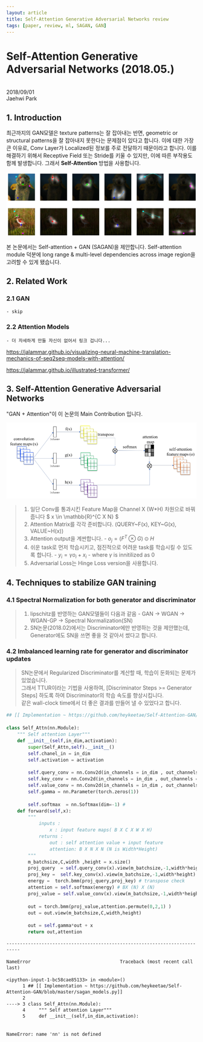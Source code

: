 ```yaml
---
layout: article
title: Self-Attention Generative Adversarial Networks review
tags: [paper, review, ml, SAGAN, GAN]
---
```


# Self-Attention Generative Adversarial Networks (2018.05.)


<br> 2018/09/01
<br> Jaehwi Park

## 1. Introduction

최근까지의 GAN모델은 texture patterns는 잘 잡아내는 반면, geometric or structural patterns을 잘 잡아내지 못한다는 문제점이 있다고 합니다.
이에 대한 가장 큰 이유로, Conv Layer가 Localized된 정보를 주로 전달하기 때문이라고 합니다. 이를 해결하기 위해서 Receptive Field 또는 Stride를 키울 수 있지만, 이에 따른 부작용도 함께 발생합니다. 그래서 __Self-Attention__ 방법을 사용합니다.

![Figure1](https://raw.githubusercontent.com/jaehwi0823/jaehwi0823.github.io/master/_image/SAGAN/Figure1.png)

본 논문에서는 Self-attention + GAN (SAGAN)을 제안합니다. Self-attention module 덕분에 long range & multi-level dependencies across
image region을 고려할 수 있게 됐습니다. 

## 2. Related Work

### 2.1 GAN

    - skip

### 2.2 Attention Models

    - 더 자세하게 만들 자신이 없어서 링크 겁니다...

https://jalammar.github.io/visualizing-neural-machine-translation-mechanics-of-seq2seq-models-with-attention/

https://jalammar.github.io/illustrated-transformer/

## 3. Self-Attention Generative Adversarial Networks

"GAN + Attention"이 이 논문의 Main Contribution 입니다.

![Figure2](https://raw.githubusercontent.com/jaehwi0823/jaehwi0823.github.io/master/_image/SAGAN/Figure2.png)

> 1. 일단 Conv를 통과시킨 Feature Map을 Channel X (W*H) 차원으로 바꿔줍니다 $ x \in \mathbb{R}^{C X N} $
> 2. Attention Matrix를 각각 준비합니다. (QUERY~F(x), KEY~G(x), VALUE~H(x))
> 3. Attention output을 계싼합니다. 
    - $o_j = (F^T \otimes G) \odot H$ 
> 4. 쉬운 task로 먼저 학습시키고, 점진적으로 어려운 task를 학습시킬 수 있도록 합니다.
    - $y_i = \gamma o_i + x_i$
    - where $\gamma$ is innitilized as 0
> 5. Adversarial Loss는 Hinge Loss version을 사용합니다.

## 4. Techniques to stabilize GAN training
### 4.1 Spectral Normalization for both generator and discriminator

> 1. lipschitz를 반영하는 GAN모델들이 다음과 같음
    - GAN -> WGAN -> WGAN-GP -> Spectral Normalization(SN)
> 2. SN논문(2018.02)에서는 Discriminator에만 반영하는 것을 제안했는데, Generator에도 SN을 쓰면 좋을 것 같아서 썼다고 합니다.

### 4.2 Imbalanced learning rate for generator and discriminator updates

> SN논문에서 Regularized Discriminator를 계산할 때, 학습이 둔화되는 문제가 있었습니다. <br>
> 그래서 TTUR이라는 기법을 사용하여, [Discriminator Steps >= Generator Steps] 하도록 하여 Discriminator의 학습 속도를 향상시킵니다. <br>
> 같은 wall-clock time에서 더 좋은 결과를 만들어 낼 수 있었다고 합니다.


```python
## [[ Implementation ~ https://github.com/heykeetae/Self-Attention-GAN/blob/master/sagan_models.py]]

class Self_Attn(nn.Module):
    """ Self attention Layer"""
    def __init__(self,in_dim,activation):
        super(Self_Attn,self).__init__()
        self.chanel_in = in_dim
        self.activation = activation
        
        self.query_conv = nn.Conv2d(in_channels = in_dim , out_channels = in_dim//8 , kernel_size= 1)
        self.key_conv = nn.Conv2d(in_channels = in_dim , out_channels = in_dim//8 , kernel_size= 1)
        self.value_conv = nn.Conv2d(in_channels = in_dim , out_channels = in_dim , kernel_size= 1)
        self.gamma = nn.Parameter(torch.zeros(1))

        self.softmax  = nn.Softmax(dim=-1) #
    def forward(self,x):
        """
            inputs :
                x : input feature maps( B X C X W X H)
            returns :
                out : self attention value + input feature 
                attention: B X N X N (N is Width*Height)
        """
        m_batchsize,C,width ,height = x.size()
        proj_query  = self.query_conv(x).view(m_batchsize,-1,width*height).permute(0,2,1) # B X CX(N)
        proj_key =  self.key_conv(x).view(m_batchsize,-1,width*height) # B X C x (*W*H)
        energy =  torch.bmm(proj_query,proj_key) # transpose check
        attention = self.softmax(energy) # BX (N) X (N) 
        proj_value = self.value_conv(x).view(m_batchsize,-1,width*height) # B X C X N

        out = torch.bmm(proj_value,attention.permute(0,2,1) )
        out = out.view(m_batchsize,C,width,height)
        
        out = self.gamma*out + x
        return out,attention
```


    ---------------------------------------------------------------------------

    NameError                                 Traceback (most recent call last)

    <ipython-input-1-bc58cae85133> in <module>()
          1 ## [[ Implementation ~ https://github.com/heykeetae/Self-Attention-GAN/blob/master/sagan_models.py]]
          2 
    ----> 3 class Self_Attn(nn.Module):
          4     """ Self attention Layer"""
          5     def __init__(self,in_dim,activation):


    NameError: name 'nn' is not defined

